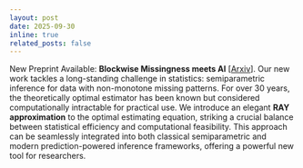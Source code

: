 ```yaml
---
layout: post
date: 2025-09-30
inline: true
related_posts: false
---
```


New Preprint Available: **Blockwise Missingness meets AI** [<a href="https://arxiv.org/abs/2509.24158">Arxiv</a>]. Our new work tackles a long-standing challenge in statistics: semiparametric inference for data with non-monotone missing patterns. For over 30 years, the theoretically optimal estimator has been known but considered computationally intractable for practical use. We introduce an elegant **RAY approximation** to the optimal estimating equation, striking a crucial balance between statistical efficiency and computational feasibility. This approach can be seamlessly integrated into both classical semiparametric and modern prediction-powered inference frameworks, offering a powerful new tool for researchers. 
